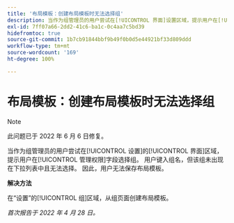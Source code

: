 ```yaml
---
title: '布局模板：创建布局模板时无法选择组'
description: 当作为组管理员的用户尝试在[!UICONTROL 界面]设置区域，提示用户在[!UICONTROL 管理权限]字段选择组。用户键入组名，但该组未出现在下拉列表中且无法选择。 因此，用户无法保存布局模板。
exl-id: 7ff07a66-2dd2-41c6-ba1c-0c4aa7c5bd39
hidefromtoc: true
source-git-commit: 1b7cb91844bbf9b49f0b0d5e44921bf33d809ddd
workflow-type: tm+mt
source-wordcount: '169'
ht-degree: 100%

---
```


# 布局模板：创建布局模板时无法选择组

>[!NOTE]
>
>此问题已于 2022 年 6 月 6 日修复。

当作为组管理员的用户尝试在[!UICONTROL 设置]的[!UICONTROL 界面]区域，提示用户在[!UICONTROL 管理权限]字段选择组。 用户键入组名，但该组未出现在下拉列表中且无法选择。 因此，用户无法保存布局模板。

**解决方法**

在“设置”的[!UICONTROL 组]区域，从组页面创建布局模板。

_首次报告于 2022 年 4 月 28 日。_
